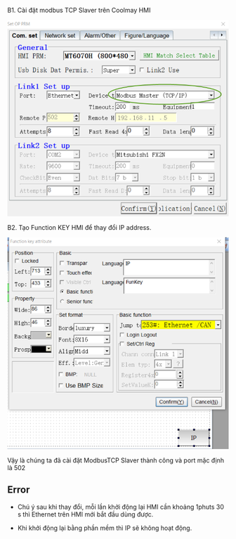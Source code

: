 B1. Cài đặt modbus TCP Slaver trên Coolmay HMI

![Install Modbus Slaver](Image/ModbusTCPSlaver/1.png)

B2. Tạo Function KEY HMI để thay đổi IP address.

![Install Modbus Slaver](Image/ModbusTCPSlaver/2.png)

Vậy là chúng ta đã cài đặt ModbusTCP Slaver thành công và port mặc định là 502


**Error**
--------
 
- Chú ý sau khi thay đổi, mỗi lần khởi động lại HMI cần khoảng 1phuts 30 s thì Ethernet trên HMI mới bắt đầu dùng được.

- Khi khởi động lại bằng phần mềm thì IP sẽ không hoạt động.

